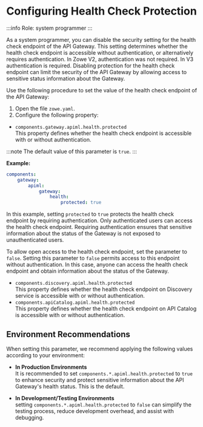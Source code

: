 # Configuring Health Check Protection

:::info Role: system programmer
::: 

As a system programmer, you can disable the security setting for the health check endpoint of the API Gateway. This setting determines whether the health check endpoint is accessible without authentication, or alternatively requires authentication. In Zowe V2, authentication was not required. In V3 authentication is required. Disabling protection for the health check endpoint can limit the security of the API Gateway by allowing access to sensitive status information about the Gateway.

Use the following procedure to set the value of the health check endpoint of the API Gateway:  

1. Open the file `zowe.yaml`.
2. Configure the following property:

* `components.gateway.apiml.health.protected`  
This property defines whether the health check endpoint is accessible with or without authentication.

:::note
The default value of this parameter is `true`.
:::

**Example:**
```yaml
components:
    gateway:
        apiml:
            gateway:
                health:
                    protected: true
```

In this example, setting `protected` to `true` protects the health check endpoint by requiring authentication. Only authenticated users can access the health check endpoint. Requiring authentication ensures that sensitive information about the status of the Gateway is not exposed to unauthenticated users.

To allow open access to the health check endpoint, set the parameter to `false`. Setting this parameter to `false` permits access to this endpoint without authentication. In this case, anyone can access the health check endpoint and obtain information about the status of the Gateway.

* `components.discovery.apiml.health.protected`  
  This property defines whether the health check endpoint on Discovery service is accessible with or without authentication.
* `components.apiCatalog.apiml.health.protected`  
  This property defines whether the health check endpoint on API Catalog is accessible with or without authentication.


## Environment Recommendations

When setting this parameter, we recommend applying the following values according to your environment:

* **In Production Environments**  
It is recommended to set `components.*.apiml.health.protected` to `true` to enhance security and protect sensitive information about the API Gateway's health status. This is the default.

* **In Development/Testing Environments**  
 setting `components.*.apiml.health.protected` to `false` can simplify the testing process, reduce development overhead, and assist with debugging.  
